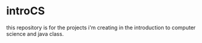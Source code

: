 # introCS
this repository is for the projects i'm creating in the introduction to computer science and java class.
